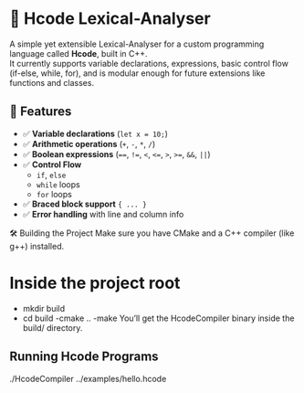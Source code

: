 # 🧠 Hcode Lexical-Analyser

A simple yet extensible Lexical-Analyser for a custom programming language called **Hcode**, built in C++.  
It currently supports variable declarations, expressions, basic control flow (if-else, while, for), and is modular enough for future extensions like functions and classes.

## 🚀 Features
- ✅ **Variable declarations** (`let x = 10;`)
- ✅ **Arithmetic operations** (`+`, `-`, `*`, `/`)
- ✅ **Boolean expressions** (`==`, `!=`, `<`, `<=`, `>`, `>=`, `&&`, `||`)
- ✅ **Control Flow**
  - `if`, `else`
  - `while` loops
  - `for` loops
- ✅ **Braced block support** `{ ... }`
- ✅ **Error handling** with line and column info

🛠️ Building the Project
Make sure you have CMake and a C++ compiler (like g++) installed.

# Inside the project root
- mkdir build
- cd build
-cmake ..
-make
You’ll get the HcodeCompiler binary inside the build/ directory.

## Running Hcode Programs
./HcodeCompiler ../examples/hello.hcode
